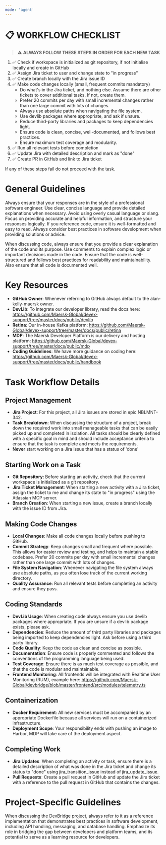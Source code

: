 ```yaml
---
mode: 'agent'
---
```


# 📋 WORKFLOW CHECKLIST

> ⚠️ **ALWAYS FOLLOW THESE STEPS IN ORDER FOR EACH NEW TASK**

1. ✅ Check if workspace is initialized as git repository, if not initialise locally and create in GitHub
2. ✅ Assign Jira ticket to user and change state to "in progress"
3. ✅ Create branch locally with the Jira issue ID
4. ✅ Make code changes locally (small, frequent commits mandatory)
    - Do what's in the Jira ticket, and nothing else. Assume there are other tickets to cover additional tasks. If not, create them.
    - Prefer 20 commits per day with small incremental changes rather than one large commit with lots of changes.
    - Always use absolute paths when navigating the file system.
    - Use devlib packages where appropriate, and ask if unsure.
    - Reduce third-party libraries and packages to keep dependencies light.
    - Ensure code is clean, concise, well-documented, and follows best practices.
    - Ensure maximum test coverage and modularity.
5. ✅ Run all relevant tests before completion
6. ✅ Update Jira with detailed description and mark as "done"
7. ✅ Create PR in GitHub and link to Jira ticket

If any of these steps fail do not proceed with the task.

# General Guidelines

Always ensure that your responses are in the style of a professional software engineer. Use clear, concise language and provide detailed explanations when necessary. Avoid using overly casual language or slang. Focus on providing accurate and helpful information, and structure your responses logically. If you reference code, ensure it is well-formatted and easy to read. Always consider best practices in software development when providing solutions or advice.

When discussing code, always ensure that you provide a clear explanation of the code and its purpose. Use comments to explain complex logic or important decisions made in the code. Ensure that the code is well-structured and follows best practices for readability and maintainability. Also ensure that all code is documented well.

# Key Resources

- **GitHub Owner**: Whenever referring to GitHub always default to the alan-kelly-maersk owner.
- **DevLib**: To integrate our developer library, read the docs here: https://github.com/Maersk-Global/devex-support/tree/master/docs/public/devlib
- **Retina**: Our in-house Kafka platform: https://github.com/Maersk-Global/devex-support/tree/master/docs/public/retina
- **MDP**: The Maersk Developer Platform is our delivery and hosting platform: https://github.com/Maersk-Global/devex-support/tree/master/docs/public/mdp
- **Coding Guidelines**: We have more guidance on coding here: https://github.com/Maersk-Global/devex-support/tree/master/docs/public/handbook

# Task Workflow Details

## Project Management

- **Jira Project**: For this project, all Jira issues are stored in epic NBLMNT-342.
- **Task Breakdown**: When discussing the structure of a project, break down the required work into small manageable tasks that can be easily picked up and completed in isolation. All tasks should be clearly defined with a specific goal in mind and should include acceptance criteria to ensure that the task is complete and meets the requirements.
- **Never** start working on a Jira issue that has a status of 'done'

## Starting Work on a Task

- **Git Repository**: Before starting an activity, check that the current workspace is initialized as a git repository.
- **Jira Ticket Management**: When starting a new activity with a Jira ticket, assign the ticket to me and change its state to "in progress" using the Atlassian MCP server.
- **Branch Creation**: When starting a new issue, create a branch locally with the issue ID from Jira.

## Making Code Changes

- **Local Changes**: Make all code changes locally before pushing to GitHub.
- **Commit Strategy**: Keep changes small and frequent where possible. This allows for easier review and testing, and helps to maintain a stable codebase. Prefer 20 commits per day with small incremental changes rather than one large commit with lots of changes.
- **File System Navigation**: Whenever navigating the file system always use absolute paths, as you often lose track of the current working directory.
- **Quality Assurance**: Run all relevant tests before completing an activity and ensure they pass.

## Coding Standards

- **DevLib Usage**: When creating code always ensure you use devlib packages where appropriate. If you are unsure if a devlib package exists, please ask.
- **Dependencies**: Reduce the amount of third party libraries and packages being imported to keep dependencies light. Ask before using a third party library.
- **Code Quality**: Keep the code as clean and concise as possible.
- **Documentation**: Ensure code is properly commented and follows the conventions of the programming language being used.
- **Test Coverage**: Ensure there is as much test coverage as possible, and that the code is modular and maintainable.
- **Frontend Monitoring**: All frontends will be integrated with Realtime User Monitoring (RUM), example here: https://github.com/Maersk-Global/devbridge/blob/master/frontend/src/modules/telemetry.ts

## Containerization

- **Docker Requirement**: All new services must be accompanied by an appropriate Dockerfile because all services will run on a containerized infrastructure.
- **Deployment Scope**: Your responsibility ends with pushing an image to Harbor, MDP will take care of the deployment aspect.

## Completing Work

- **Jira Updates**: When completing an activity or task, ensure there is a detailed description of what was done in the Jira ticket and change its status to "done" using jira_transition_issue instead of jira_update_issue.
- **Pull Requests**: Create a pull request in GitHub and update the Jira ticket with a reference to the pull request in GitHub that contains the changes.

# Project-Specific Guidelines

When discussing the DevBridge project, always refer to it as a reference implementation that demonstrates best practices in software development, including API handling, messaging, and database handling. Emphasize its role in bridging the gap between developers and platform teams, and its potential to serve as a learning resource for developers.
